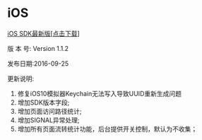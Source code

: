 # iOS


[iOS SDK最新版[点击下载]](http://xiaobodata.com/sdk/WaveletData-iOS-SDK.zip)

版 本 号: Version 1.1.2

发布日期:2016-09-25

更新说明:
1. 修复iOS10模拟器Keychain无法写入导致UUID重新生成问题
2. 增加SDK版本字段;
3. 增加页面访问路径统计;
4. 增加SIGNAL异常处理;
5. 增加所有页面流转统计功能，后台提供开关控制，默认为不收集；

















